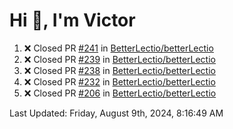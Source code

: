 <h1>Hi 👋, I'm Victor </h1>

<!--RECENT_ACTIVITY:start-->
1. ❌ Closed PR [#241](https://github.com/BetterLectio/betterLectio/pull/241) in [BetterLectio/betterLectio](https://github.com/BetterLectio/betterLectio)<br>
2. ❌ Closed PR [#239](https://github.com/BetterLectio/betterLectio/pull/239) in [BetterLectio/betterLectio](https://github.com/BetterLectio/betterLectio)<br>
3. ❌ Closed PR [#238](https://github.com/BetterLectio/betterLectio/pull/238) in [BetterLectio/betterLectio](https://github.com/BetterLectio/betterLectio)<br>
4. ❌ Closed PR [#232](https://github.com/BetterLectio/betterLectio/pull/232) in [BetterLectio/betterLectio](https://github.com/BetterLectio/betterLectio)<br>
5. ❌ Closed PR [#206](https://github.com/BetterLectio/betterLectio/pull/206) in [BetterLectio/betterLectio](https://github.com/BetterLectio/betterLectio)<br>
<!--RECENT_ACTIVITY:end-->

<!--RECENT_ACTIVITY:last_update-->
Last Updated: Friday, August 9th, 2024, 8:16:49 AM
<!--RECENT_ACTIVITY:last_update_end-->
